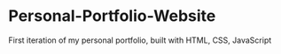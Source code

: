 # Personal-Portfolio-Website
First iteration of my personal portfolio, built with HTML, CSS, JavaScript
